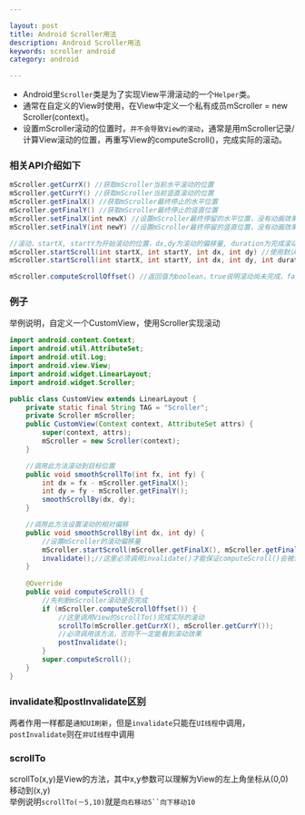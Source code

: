 ```yaml
---

layout: post
title: Android Scroller用法
description: Android Scroller用法
keywords: scroller android
category: android

---
```


+ Android里`Scroller`类是为了实现View平滑滚动的一个`Helper`类。  
+ 通常在自定义的View时使用，在View中定义一个私有成员mScroller = new Scroller(context)。  
+ 设置mScroller滚动的位置时，`并不会导致View的滚动`，通常是用mScroller记录/计算View滚动的位置，再重写View的computeScroll()，完成实际的滚动。 

### 相关API介绍如下
```java
mScroller.getCurrX() //获取mScroller当前水平滚动的位置
mScroller.getCurrY() //获取mScroller当前竖直滚动的位置
mScroller.getFinalX() //获取mScroller最终停止的水平位置
mScroller.getFinalY() //获取mScroller最终停止的竖直位置
mScroller.setFinalX(int newX) //设置mScroller最终停留的水平位置，没有动画效果，直接跳到目标位置
mScroller.setFinalY(int newY) //设置mScroller最终停留的竖直位置，没有动画效果，直接跳到目标位置

//滚动，startX, startY为开始滚动的位置，dx,dy为滚动的偏移量, duration为完成滚动的时间
mScroller.startScroll(int startX, int startY, int dx, int dy) //使用默认完成时间250ms
mScroller.startScroll(int startX, int startY, int dx, int dy, int duration)

mScroller.computeScrollOffset() //返回值为boolean，true说明滚动尚未完成，false说明滚动已经完成。这是一个很重要的方法，通常放在View.computeScroll()中，用来判断是否滚动是否结束。
```

### 例子
举例说明，自定义一个CustomView，使用Scroller实现滚动

```java
import android.content.Context;
import android.util.AttributeSet;
import android.util.Log;
import android.view.View;
import android.widget.LinearLayout;
import android.widget.Scroller;

public class CustomView extends LinearLayout {
	private static final String TAG = "Scroller";
	private Scroller mScroller;
	public CustomView(Context context, AttributeSet attrs) {
		super(context, attrs);
		mScroller = new Scroller(context);
	}

	//调用此方法滚动到目标位置
	public void smoothScrollTo(int fx, int fy) {
		int dx = fx - mScroller.getFinalX();
		int dy = fy - mScroller.getFinalY();
		smoothScrollBy(dx, dy);
	}

	//调用此方法设置滚动的相对偏移
	public void smoothScrollBy(int dx, int dy) {
		//设置mScroller的滚动偏移量
		mScroller.startScroll(mScroller.getFinalX(), mScroller.getFinalY(), dx, dy);
		invalidate();//这里必须调用invalidate()才能保证computeScroll()会被调用，否则不一定会刷新界面，看不到滚动效果
	}
	
	@Override
	public void computeScroll() {
		//先判断mScroller滚动是否完成
		if (mScroller.computeScrollOffset()) {
			//这里调用View的scrollTo()完成实际的滚动
			scrollTo(mScroller.getCurrX(), mScroller.getCurrY());
			//必须调用该方法，否则不一定能看到滚动效果
			postInvalidate();
		}
		super.computeScroll();
	}
}
```

### invalidate和postInvalidate区别
两者作用一样都是`通知UI刷新`，但是`invalidate`只能在`UI线程`中调用，`postInvalidate`则在`非UI线程`中调用


### scrollTo
scrollTo(x,y)是View的方法，其中x,y参数可以理解为View的左上角坐标从(0,0)移动到(x,y)  
举例说明`scrollTo(－5,10)`就是`向右移动5``向下移动10`

